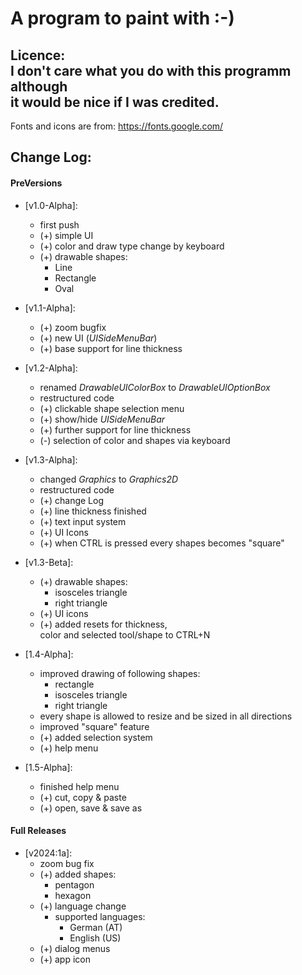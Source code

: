 # A program to paint with :-)

Licence:<br>
I don't care what you do with this programm although<br>
it would be nice if I was credited.
---
Fonts and icons are from: https://fonts.google.com/

## Change Log:
#### PreVersions
- [v1.0-Alpha]:
    + first push
    + (+) simple UI
    + (+) color and draw type change by keyboard
    + (+) drawable shapes:
        + Line
        + Rectangle
        + Oval


- [v1.1-Alpha]:
    + (+) zoom bugfix
    + (+) new UI (_UISideMenuBar_)
    + (+) base support for line thickness


- [v1.2-Alpha]:
    + renamed _DrawableUIColorBox_ to _DrawableUIOptionBox_
    + restructured code
    + (+) clickable shape selection menu
    + (+) show/hide _UISideMenuBar_
    + (+) further support for line thickness
    + (-) selection of color and shapes via keyboard
  

- [v1.3-Alpha]:
    + changed _Graphics_ to _Graphics2D_
    + restructured code
    + (+) change Log
    + (+) line thickness finished
    + (+) text input system
    + (+) UI Icons
    + (+) when CTRL is pressed every shapes becomes "square"


- [v1.3-Beta]:
    + (+) drawable shapes:
        + isosceles triangle
        + right triangle
    + (+) UI icons
    + (+) added resets for thickness,<br>
    color and selected tool/shape to CTRL+N 


- [1.4-Alpha]:
    + improved drawing of following shapes:
        + rectangle
        + isosceles triangle
        + right triangle
    + every shape is allowed to resize and be sized in all directions
    + improved "square" feature
    + (+) added selection system
    + (+) help menu


- [1.5-Alpha]:
    + finished help menu
    + (+) cut, copy & paste
    + (+) open, save & save as

#### Full Releases
- [v2024:1a]:
    + zoom bug fix
    + (+) added shapes:
        + pentagon
        + hexagon
    + (+) language change
        + supported languages:
            + German (AT)
            + English (US)
    + (+) dialog menus
    + (+) app icon